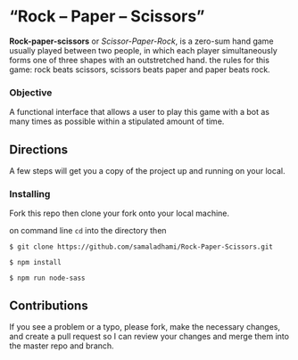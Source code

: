 # “Rock – Paper – Scissors”
**Rock-paper-scissors** or *Scissor-Paper-Rock*, is a zero-sum hand game usually played between two people, in which each player simultaneously forms one of three shapes with an outstretched hand.
the rules for this game: rock beats scissors, scissors beats paper and paper beats rock.

### Objective
A functional interface that allows a user to play this game with a bot as many times as possible within a stipulated amount of time.

## Directions

A few steps will get you a copy of the project up and running on your local.

### Installing
Fork this repo then clone your fork onto your local machine.

on command line `cd` into the directory then

```
$ git clone https://github.com/samaladhami/Rock-Paper-Scissors.git
```
```
$ npm install
```
```
$ npm run node-sass
```
## Contributions
If you see a problem or a typo, please fork, make the necessary changes, and create a pull request so I can review your changes and merge them into the master repo and branch.
